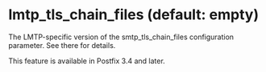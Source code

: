 # lmtp_tls_chain_files (default: empty)
 The LMTP-specific version of the smtp\_tls\_chain\_files configuration
parameter. See there for details. 


 This feature is available in Postfix 3.4 and later. 


